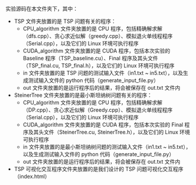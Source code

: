 实验源码在本文件夹下，其中：

- TSP 文件夹放置的是 TSP 问题有关的程序：
  - CPU_algorithm 文件夹放置的是 CPU 程序，包括精确解求解（dfs.cpp）、贪心求近似解（greedy.cpp）、模拟退火单线程程序（Serial.cpp），以及它们的 Linux 环境可执行程序
  - CUDA_algorithm 文件夹放置的是 CUDA 程序，包括本次实验的 Baseline 程序（TSP_baseline.cu）、Final 程序及其头文件（TSP_final.cu, TSP_final.h），以及它们的 Linux 环境可执行程序
  - in 文件夹放置的是 TSP 问题的测试输入文件（in1.txt ~ in5.txt），以及生成测试输入文件的 python 代码（generate_input_file.py）
  - out 文件夹放置的是运行程序后的结果，将会被保存在 out.txt 文件内
- SteinerTree 文件夹放置的是最小斯坦纳树问题有关的程序：
  - CPU_algorithm 文件夹放置的是 CPU 程序，包括精确解求解（DP.cpp）、贪心求近似解（Greedy.cpp）、模拟退火单线程程序（Serial.cpp），以及它们的 Linux 环境可执行程序
  - CUDA_algorithm 文件夹放置的是 CUDA 程序，包括本次实验的 Final 程序及其头文件（SteinerTree.cu, SteinerTree.h），以及它们的 Linux 环境可执行程序
  - in 文件夹放置的是最小斯坦纳树问题的测试输入文件（in1.txt ~ in5.txt），以及生成测试输入文件的 python 代码（generate_input_file.py）
  - out 文件夹放置的是运行程序后的结果，将会被保存在 out.txt 文件内
- TSP 可视化交互程序文件夹放置的是我们设计的 TSP 问题可视化交互程序（index.html）


